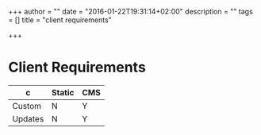 +++
author = ""
date = "2016-01-22T19:31:14+02:00"
description = ""
tags = []
title = "client requirements"

+++

# Client Requirements

   c   |Static	 | CMS |
-------|---------|-----|
Custom | N       | Y   |
Updates| N 		 | Y   |
	    

